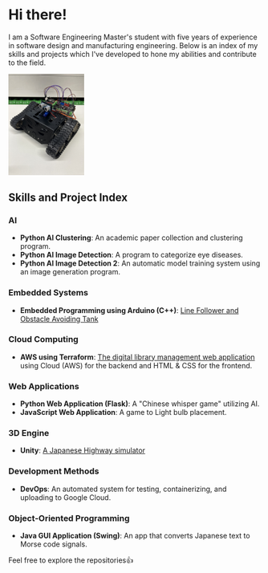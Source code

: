 # Hi there!

I am a Software Engineering Master's student with five years of experience in software design and manufacturing engineering. Below is an index of my skills and projects which I've developed to hone my abilities and contribute to the field.

<img src="https://raw.githubusercontent.com/Tamago55/Line-Follower-Obstacle-Avoiding/main/pic/tank.JPG" width="30%" alt="Tank Image">

## Skills and Project Index

### AI
- **Python AI Clustering**: An academic paper collection and clustering program.
- **Python AI Image Detection**: A program to categorize eye diseases.
- **Python AI Image Detection 2**: An automatic model training system using an image generation program.

### Embedded Systems
- **Embedded Programming using Arduino (C++)**: [Line Follower and Obstacle Avoiding Tank](https://github.com/Tamago55/Line-Follower-Obstacle-Avoiding)

### Cloud Computing
- **AWS using Terraform**: [The digital library management web application](https://github.com/Tamago55/Digital-Library-Management) using Cloud (AWS) for the backend and HTML & CSS for the frontend.

### Web Applications
- **Python Web Application (Flask)**: A "Chinese whisper game" utilizing AI.
- **JavaScript Web Application**: A game to Light bulb placement.

### 3D Engine
- **Unity**: [A Japanese Highway simulator](https://github.com/Tamago55/Highway-Simulator-using-Unity)

### Development Methods
- **DevOps**: An automated system for testing, containerizing, and uploading to Google Cloud.

### Object-Oriented Programming
- **Java GUI Application (Swing)**: An app that converts Japanese text to Morse code signals.

Feel free to explore the repositories👍

<!--
**Tamago55/Tamago55** is a ✨ _special_ ✨ repository because its `README.md` (this file) appears on your GitHub profile.

Here are some ideas to get you started:

- 🔭 I’m currently working on ...
- 🌱 I’m currently learning ...
- 👯 I’m looking to collaborate on ...
- 🤔 I’m looking for help with ...
- 💬 Ask me about ...
- 📫 How to reach me: ...
- 😄 Pronouns: ...
- ⚡ Fun fact: ...
-->
